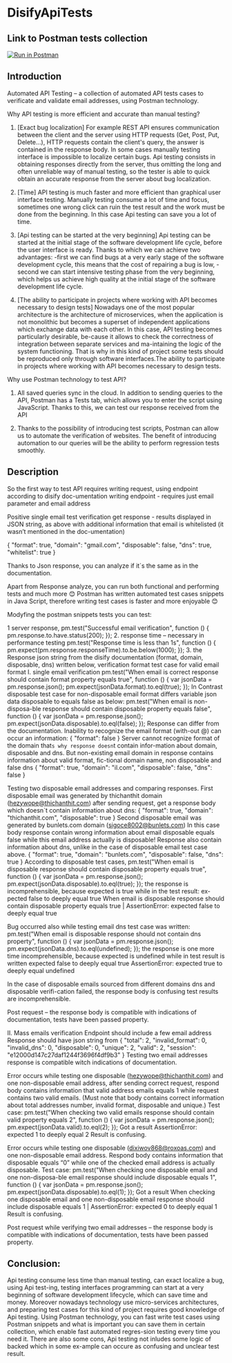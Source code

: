 #  DisifyApiTests

## Link to Postman tests collection

[![Run in Postman](https://run.pstmn.io/button.svg)](https://app.getpostman.com/run-collection/7c78cc74ba9234c0e23f?action=collection%2Fimport)

## Introduction
Automated API Testing – a collection of automated API tests cases to verificate and validate email addresses, using Postman technology.

Why API testing is more efficient and accurate than manual testing?

1. [Exact bug localization] 
For example REST API ensures communication between the client and the server using HTTP requests (Get, Post, Put, Delete…), HTTP requests contain the client's query, the answer is contained in the response body. In some cases manually testing interface is impossible to localize certain bugs. Api testing consists in obtaining responses directly from the server, thus omitting the long and often unreliable way of manual testing, so the tester is able to quick obtain an accurate response from the server about bug localization. 

2. [Time]
API testing is much faster and more efficient than graphical user interface testing. Manually testing consume a lot of time and focus, sometimes one wrong click can ruin the test result and the work must be done from the beginning. In this case Api testing can save you a lot of time.

3. [Api testing can be started at the very beginning]
Api testing can be started at the initial stage of the software development life cycle, before the user interface is ready. Thanks to which we can achieve two advantages:
-first we can find bugs at a very early stage of the software development cycle, this means that the cost of repairing a bug is low,
-second we can start intensive testing phase from the very beginning, which helps us achieve high quality at the initial stage of the software development life cycle.

4. [The ability to participate in projects where working with API becomes necessary to design tests]
Nowadays one of the most popular  architecture is the architecture of microservices, when the application is not monolithic but becomes a superset of independent applications which exchange data with each other. In this case, API testing becomes particularly desirable, be-cause it allows to check the correctness of integration between separate services and ma-intaining the logic of the system functioning. That is why in this kind of project some tests should be reproduced only through software interfaces.The ability to participate in projects where working with API becomes necessary to design tests.

Why use Postman technology to test API?

1. All saved queries sync in the cloud. In addition to sending queries to the API, Postman has a Tests tab, which allows you to enter the script using JavaScript. Thanks to this, we can test our response received from the API

2. Thanks to the possibility of introducing test scripts, Postman can allow us to automate the verification of websites. The benefit of introducing automation to our queries will be the ability to perform regression tests smoothly.

## Description

So the first way to test API requires writing request, using endpoint according to disify doc-umentation writing endpoint - requires just email parameter and email address

Positive single email test verification get response - results displayed in JSON string, as above with additional information that email is whitelisted (it wasn’t mentioned in the doc-umentation)

{
    "format": true,
    "domain": "gmail.com",
    "disposable": false,
    "dns": true,
    "whitelist": true
}

Thanks to Json response, you can analyze if it`s the same as in the documentation.

Apart from Response analyze, you can run both functional and performing tests and much more 😊 
Postman has written automated test cases snippets in Java Script, therefore writing test cases is faster and more enjoyable 😊

Modyfing the postman snippets tests you can test:

1 server response, 
pm.test("Successful email verification", function () {
    pm.response.to.have.status(200);
});
2. response time – necessary in performance testing 
pm.test("Response time is less than 1s", function () {
    pm.expect(pm.response.responseTime).to.be.below(1000);
});
3. the Response json string from the disify documentation (format, domain, disposable, dns) written below, verification format test case for valid email format 
I. single email verification
pm.test("When email is correct response should contain format property equals true", function () {
    var jsonData = pm.response.json();
    pm.expect(jsonData.format).to.eql(true);
});
In Contrast disposable test case for non-disposable email format differs variable json data disposable to equals false as below:
pm.test("When email is non-disposa-ble response should contain disposable property equals false", function () {
    var jsonData = pm.response.json();
    pm.expect(jsonData.disposable).to.eql(false);
});
Response can differ from the documentation. Inability to recognize the email format (with-out @) can occur an information:
{
    "format": false
} 
Server cannot recognize format of the domain that`s why response doesn`t contain infor-mation about domain, disposable and dns.
But non-existing email domain in response contains information about valid format, fic-tional domain name, non disposable and false dns
{
    "format": true,
    "domain": "il.com",
    "disposable": false,
    "dns": false
}
 
Testing two disposable email addresses and comparing responses.
First disposable email was generated by thichanthit domain (hezywope@thichanthit.com) after sending request, get a response body which doesn`t contain information about dns:
{
    "format": true,
    "domain": "thichanthit.com",
    "disposable": true
}
Second disposable email was generated by bunlets.com domain (sigoce8002@bunlets.com)
In this case body response contain wrong information about email disposable equals false while this email address actually is disposable! 
Response also contain information about dns, unlike in the case of disposable email test case above.
{
    "format": true,
    "domain": "bunlets.com",
    "disposable": false,
    "dns": true
}
According to disposable test cases, 
pm.test("When email is disposable response should contain disposable property equals true", function () {
    var jsonData = pm.response.json();
    pm.expect(jsonData.disposable).to.eql(true);
});
the response is incomprehensible, because expected is true while in the test result: ex-pected false to deeply equal true
When email is disposable response should contain disposable property equals true | AssertionError: expected false to deeply equal true

Bug occurred also while testing email dns test case was written:
pm.test("When email is disposable response should not contain dns property", function () {
    var jsonData = pm.response.json();
    pm.expect(jsonData.dns).to.eql(undefined);
});
the response is one more time incomprehensible, because expected is undefined while in test result is written expected false to deeply equal true
AssertionError: expected true to deeply equal undefined

In the case of disposable emails sourced from different domains dns and disposable verifi-cation failed, the response body is confusing test results are incomprehensible.

Post request – the response body is compatible with indications of documentation, tests have been passed property.

II. Mass emails verification 
Endpoint should include a few email address
Response should have json string from
{
    "total": 2,
    "invalid_format": 0,
    "invalid_dns": 0,
    "disposable": 0,
    "unique": 2,
    "valid": 2,
    "session": "e12000d147c27daf1244f3696f4df9b3"
}
Testing two email addresses response is compatible witch indications of documentation.

Error occurs while testing one disposable (hezywope@thichanthit.com) and one non-disposable email address, after sending correct request, respond body contains information that valid address emails equals 1 while request contains two valid emails. (Must note that body contains correct information about total addresses number, invalid format, disposable and unique.)
Test case:
pm.test("When checking two valid emails response should contain valid property equals 2", function () {
    var jsonData = pm.response.json();
    pm.expect(jsonData.valid).to.eql(2);
});
Got a result AssertionError: expected 1 to deeply equal 2
Result is confusing.

Error occurs while testing one disposable (dixiwov868@roxoas.com) and one non-disposable email address. Respond body contains information that disposable equals “0” while one of the checked email address is actually disposable.
Test case:
pm.test("When checking one disposable email and one non-disposa-ble email response should include disposable equals 1", function () {
    var jsonData = pm.response.json();
    pm.expect(jsonData.disposable).to.eql(1);
});
Got a result When checking one disposable email and one non-disposable email response should include disposable equals 1 | AssertionError: expected 0 to deeply equal 1
Result is confusing.

Post request while verifying two email addresses – the response body is compatible with indications of documentation, tests have been passed property.



## Conclusion:

Api testing consume less time than manual testing, can exact localize a bug, using Api test-ing, testing interfaces programming can start at a very beginning of software development lifecycle, which can save time and money. Moreover nowadays technology use micro-services architectures, and preparing test cases for this kind of project requires good knowledge of Api testing.
Using Postman technology, you can fast write test cases using Postman snippets and what is important you can save them in certain  collection, which enable fast automated regres-sion testing every time you need it.
There are also some cons, Api testing not inludes some logic of backed which in some ex-ample can occure as confusing and unclear test result.



